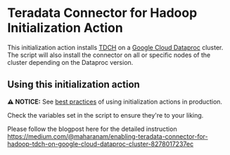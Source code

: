 # Teradata Connector for Hadoop Initialization Action

This initialization action installs [TDCH]() on a [Google Cloud Dataproc](https://cloud.google.com/dataproc) cluster. The script will also install the connector on all or specific nodes of the cluster depending on the Dataproc version.

## Using this initialization action

**:warning: NOTICE:** See [best practices](/README.md#how-initialization-actions-are-used) of using initialization actions in production.

Check the variables set in the script to ensure they're to your liking.

Please follow the blogpost here for the detailed instruction
https://medium.com/@maharanam/enabling-teradata-connector-for-hadoop-tdch-on-google-cloud-dataproc-cluster-8278017237ec